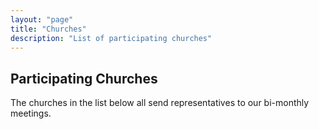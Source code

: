 ```yaml
---
layout: "page"
title: "Churches"
description: "List of participating churches"
---
```


## Participating Churches

The churches in the list below all send representatives to our bi-monthly meetings.
